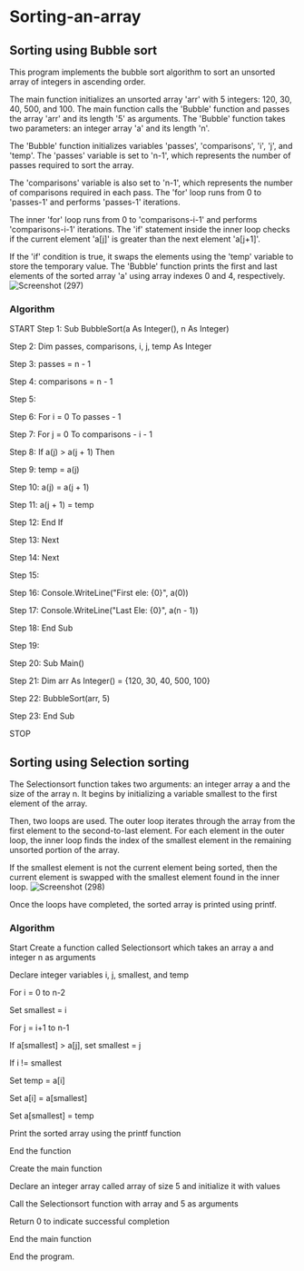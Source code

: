 # Sorting-an-array
## Sorting using Bubble sort
This program implements the bubble sort algorithm to sort an unsorted array of integers in ascending order.

The main function initializes an unsorted array 'arr' with 5 integers: 120, 30, 40, 500, and 100.
The main function calls the 'Bubble' function and passes the array 'arr' and its length '5' as arguments.
The 'Bubble' function takes two parameters: an integer array 'a' and its length 'n'.


The 'Bubble' function initializes variables 'passes', 'comparisons', 'i', 'j', and 'temp'.
The 'passes' variable is set to 'n-1', which represents the number of passes required to sort the array.

The 'comparisons' variable is also set to 'n-1', which represents the number of comparisons required in each pass.
The 'for' loop runs from 0 to 'passes-1' and performs 'passes-1' iterations.

The inner 'for' loop runs from 0 to 'comparisons-i-1' and performs 'comparisons-i-1' iterations.
The 'if' statement inside the inner loop checks if the current element 'a[j]' is greater than the next element 'a[j+1]'.

If the 'if' condition is true, it swaps the elements using the 'temp' variable to store the temporary value.
The 'Bubble' function prints the first and last elements of the sorted array 'a' using array indexes 0 and 4, respectively.
![Screenshot (297)](https://user-images.githubusercontent.com/125993593/234355869-756716ee-37a7-4abf-9b63-27b31841ec9a.png)
### Algorithm
START
Step 1: Sub BubbleSort(a As Integer(), n As Integer)

Step 2:     Dim passes, comparisons, i, j, temp As Integer


Step 3:     passes = n - 1

Step 4:     comparisons = n - 1

Step 5: 

Step 6:     For i = 0 To passes - 1

Step 7:         For j = 0 To comparisons - i - 1

Step 8:             If a(j) > a(j + 1) Then

Step 9:                 temp = a(j)

Step 10:                 a(j) = a(j + 1)

Step 11:                 a(j + 1) = temp

Step 12:             End If

Step 13:         Next

Step 14:     Next

Step 15:

Step 16:     Console.WriteLine("First ele: {0}", a(0))

Step 17:     Console.WriteLine("Last Ele: {0}", a(n - 1))

Step 18: End Sub

Step 19:

Step 20: Sub Main()

Step 21:     Dim arr As Integer() = {120, 30, 40, 500, 100}

Step 22:     BubbleSort(arr, 5)

Step 23: End Sub

STOP

## Sorting using Selection sorting
The Selectionsort function takes two arguments: an integer array a and the size of the array n. It begins by initializing a variable smallest to the first element of the array.

Then, two loops are used. The outer loop iterates through the array from the first element to the second-to-last element. For each element in the outer loop, the inner loop finds the index of the smallest element in the remaining unsorted portion of the array.

If the smallest element is not the current element being sorted, then the current element is swapped with the smallest element found in the inner loop.
![Screenshot (298)](https://user-images.githubusercontent.com/125993593/234358692-ed84b52f-4bb8-4ec4-93a9-5566528ccade.png)


Once the loops have completed, the sorted array is printed using printf.

### Algorithm
 
 Start
Create a function called Selectionsort which takes an array a and integer n as arguments

Declare integer variables i, j, smallest, and temp

For i = 0 to n-2

Set smallest = i

For j = i+1 to n-1

If a[smallest] > a[j], set smallest = j

If i != smallest

Set temp = a[i]

Set a[i] = a[smallest]

Set a[smallest] = temp

Print the sorted array using the printf function

End the function

Create the main function

Declare an integer array called array of size 5 and initialize it with values

Call the Selectionsort function with array and 5 as arguments

Return 0 to indicate successful completion

End the main function

End the program.


